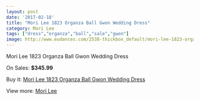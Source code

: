 ```yaml
---
layout: post
date: '2017-02-18'
title: "Mori Lee 1823 Organza Ball Gwon Wedding Dress"
category: Mori Lee
tags: ["dress","organza","ball","sale","gwon"]
image: http://www.eudances.com/2538-thickbox_default/mori-lee-1823-organza-ball-gwon-wedding-dress.jpg
---
```

Mori Lee 1823 Organza Ball Gwon Wedding Dress

On Sales: **$345.99**
<a href="https://www.eudances.com/en/mori-lee/845-mori-lee-1823-organza-ball-gwon-wedding-dress.html"><amp-img layout="responsive" width="600" height="600" src="//www.eudances.com/2538-thickbox_default/mori-lee-1823-organza-ball-gwon-wedding-dress.jpg" alt="Mori Lee 1823 Organza Ball Gwon Wedding Dress 0" /></a>
<a href="https://www.eudances.com/en/mori-lee/845-mori-lee-1823-organza-ball-gwon-wedding-dress.html"><amp-img layout="responsive" width="600" height="600" src="//www.eudances.com/2539-thickbox_default/mori-lee-1823-organza-ball-gwon-wedding-dress.jpg" alt="Mori Lee 1823 Organza Ball Gwon Wedding Dress 1" /></a>

Buy it: [Mori Lee 1823 Organza Ball Gwon Wedding Dress](https://www.eudances.com/en/mori-lee/845-mori-lee-1823-organza-ball-gwon-wedding-dress.html "Mori Lee 1823 Organza Ball Gwon Wedding Dress")

View more: [Mori Lee](https://www.eudances.com/en/9-mori-lee "Mori Lee")